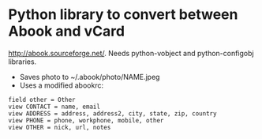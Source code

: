 # Python library to convert between Abook and vCard

http://abook.sourceforge.net/.
Needs python-vobject and python-configobj libraries.

- Saves photo to ~/.abook/photo/NAME.jpeg
- Uses a modified abookrc:
```
field other = Other
view CONTACT = name, email
view ADDRESS = address, address2, city, state, zip, country
view PHONE = phone, workphone, mobile, other
view OTHER = nick, url, notes
```
